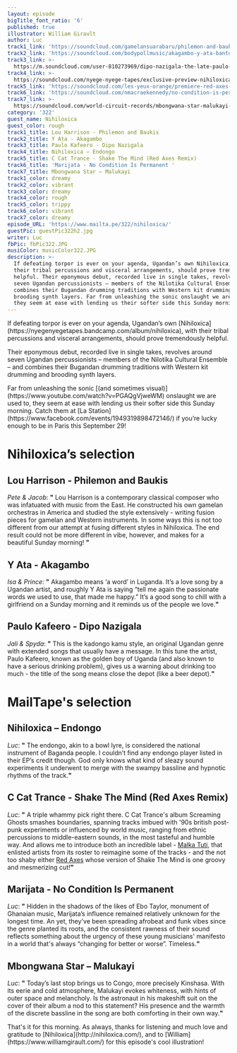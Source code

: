 ```yaml
---
layout: episode
bigTitle_font_ratio: '6'
published: true
illustrator: William Girault
author: Luc
track1_link: 'https://soundcloud.com/gamelansuarabaru/philemon-and-baukis-lou-harrison'
track2_link: 'https://soundcloud.com/bodypollmusic/akagambo-y-ata-banton'
track3_link: >-
  https://m.soundcloud.com/user-810273969/dipo-nazigala-the-late-paulo-kafeero-ssewakiryanga-alex0704363237
track4_link: >-
  https://soundcloud.com/nyege-nyege-tapes/exclusive-preview-nihiloxica-03-endongo-releases-30112017
track5_link: 'https://soundcloud.com/les-yeux-orange/premiere-red-axes-shake-the-mind'
track6_link: 'https://soundcloud.com/nmacraekennedy/no-condition-is-permanent-marijata'
track7_link: >-
  https://soundcloud.com/world-circuit-records/mbongwana-star-malukayi-feat-konono-no1
category: '322'
guest_name: Nihiloxica
guest_color: rough
track1_title: Lou Harrison - Philemon and Baukis
track2_title: Y Ata - Akagambo
track3_title: Paulo Kafeero - Dipo Nazigala
track4_title: Nihiloxica – Endongo
track5_title: C Cat Trance - Shake The Mind (Red Axes Remix)
track6_title: 'Marijata - No Condition Is Permanent '
track7_title: Mbongwana Star – Malukayi
track1_color: dreamy
track2_color: vibrant
track3_color: dreamy
track4_color: rough
track5_color: trippy
track6_color: vibrant
track7_color: dreamy
episode_URL: 'https://www.mailta.pe/322/nihiloxica/'
guestPic: guestPic322h2.jpg
writer: Luc
fbPic: fbPic322.JPG
musiColor: musicColor322.JPG
description: >-
  If defeating torpor is ever on your agenda, Ugandan’s own Nihiloxica, with
  their tribal percussions and visceral arrangements, should prove tremendously
  helpful. Their eponymous debut, recorded live in single takes, revolves around
  seven Ugandan percussionists – members of the Nilotika Cultural Ensemble – and
  combines their Bugandan drumming traditions with Western kit drumming and
  brooding synth layers. Far from unleashing the sonic onslaught we are used to,
  they seem at ease with lending us their softer side this Sunday morning.
---
```

<p id="introduction">If defeating torpor is ever on your agenda, Ugandan’s own [Nihiloxica](https://nyegenyegetapes.bandcamp.com/album/nihiloxica), with their tribal percussions and visceral arrangements, should prove tremendously helpful.</p>
<p>Their eponymous debut, recorded live in single takes, revolves around seven Ugandan percussionists – members of the Nilotika Cultural Ensemble – and combines their Bugandan drumming traditions with Western kit drumming and brooding synth layers.</p>
<p> Far from unleashing the sonic [(and sometimes visual)](https://www.youtube.com/watch?v=PGAQgVjweWM) onslaught we are used to, they seem at ease with lending us their softer side this Sunday morning.
Catch them at [La Station](https://www.facebook.com/events/1949319898472146/) if you’re lucky enough to be in Paris this September 29!</p>


# Nihiloxica’s selection


## Lou Harrison - Philemon and Baukis
_Pete & Jacob_: **"** Lou Harrison is a contemporary classical composer who was infatuated with music from the East. He constructed his own gamelan orchestras in America and studied the style extensively - writing fusion pieces for gamelan and Western instruments. In some ways this is not too different from our attempt at fusing different styles in Nihiloxica. The end result could not be more different in vibe, however, and makes for a beautiful Sunday morning! **"**

## Y Ata - Akagambo
_Isa & Prince_: **"** Akagambo means ‘a word’ in Luganda. It’s a love song by a Ugandan artist, and roughly Y Ata is saying “tell me again the passionate words we used to use, that made me happy.” It’s a good song to chill with a girlfriend on a Sunday morning and it reminds us of the people we love.**"**

## Paulo Kafeero - Dipo Nazigala
_Jali & Spyda_: **"** This is the kadongo kamu style, an original Ugandan genre with extended songs that usually have a message. In this tune the artist, Paulo Kafeero, known as the golden boy of Uganda (and also known to have a serious drinking problem), gives us a warning about drinking too much - the title of the song means close the depot (like a beer depot).**"**


# MailTape's selection

## Nihiloxica – Endongo
_Luc_: **"** The endongo, akin to a bowl lyre, is considered the national instrument of Baganda people. I couldn’t find any endongo player listed in their EP’s credit though. God only knows what kind of sleazy sound experiments it underwent to merge with the swampy bassline and hypnotic rhythms of the track.**"**

## C Cat Trance - Shake The Mind (Red Axes Remix)
_Luc_: **"** A triple whammy pick right there. C Cat Trance's album Screaming Ghosts smashes boundaries,  spanning tracks imbued with '90s british post-punk experiments or influenced by world music, ranging from ethnic percussions to middle-eastern sounds, in the most tasteful and humble way. And allows me to introduce both an incredible label - [Malka Tuti](https://soundcloud.com/malka-tuti), that enlisted artists from its roster to reimagine some of the tracks - and the not too shaby either [Red Axes](https://soundcloud.com/redaxes) whose version of Shake The Mind is one groovy and mesmerizing cut!**"**

##  Marijata - No Condition Is Permanent 
_Luc_: **"** Hidden in the shadows of the likes of Ebo Taylor, monument of Ghanaian music, Marijata’s influence remained relatively unknown for the longest time. An yet, they've been spreading afrobeat and funk vibes since the genre planted its roots, and the consistent rawness of their sound reflects something about the urgency of these young musicians' manifesto in a world that's always “changing for better or worse”. Timeless.**"**

## Mbongwana Star – Malukayi
_Luc_: **"** Today’s last stop brings us to Congo, more precisely Kinshasa. With its eerie and cold atmosphere, Malukayi evokes whiteness, with hints of outer space and melancholy. Is the astronaut in his makeshift suit on the cover of their album a nod to this statement?  His presence and the warmth of the discrete bassline in the song are both comforting in their own way.**"**

<p id="outroduction">That's it for this morning. As always, thanks for listening and much love and gratitude to [Nihiloxica](http://nihiloxica.com/), and to [William](https://www.williamgirault.com/) for this episode's cool illustration!</p>
